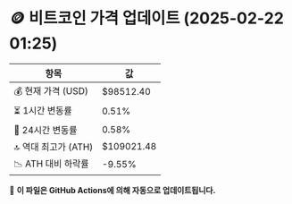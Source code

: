 # 🪙 비트코인 가격 업데이트 (2025-02-22 01:25)

| 항목                | 값 |
|--------------------|----------------|
| 💰 현재 가격 (USD) | $98512.40 |
| ⏳ 1시간 변동률    | 0.51% |
| 📆 24시간 변동률   | 0.58% |
| 🔝 역대 최고가 (ATH) | $109021.48 |
| 📉 ATH 대비 하락률 | -9.55% |

🔄 **이 파일은 GitHub Actions에 의해 자동으로 업데이트됩니다.**
